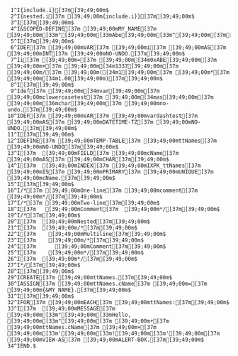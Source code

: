      1^I{include.i}[37m[39;49;00m$
     2^I{nested.i[37m [39;49;00m{include.i}}[37m[39;49;00m$
     3^I[37m[39;49;00m$
     4^I&SCOPED-DEFINE[37m [39;49;00mMY_NAME[37m [39;49;00m[33m"[39;49;00m[33mAbe[39;49;00m[33m"[39;49;00m[37m[39;49;00m$
     5^I[37m[39;49;00m$
     6^IDEF[37m [39;49;00mVAR[37m [39;49;00mi[37m [39;49;00mAS[37m [39;49;00mINT[37m [39;49;00mNO-UNDO.[37m[39;49;00m$
     7^Ii[37m [39;49;00m=[37m [39;49;00m[34m0xABE[39;49;00m[37m [39;49;00m+[37m [39;49;00m[34m1337[39;49;00m[37m [39;49;00m/[37m [39;49;00m([34m1[39;49;00m[37m [39;49;00m*[37m [39;49;00m[34m1.00[39;49;00m)[37m[39;49;00m$
     8^I[37m[39;49;00m$
     9^Idef[37m [39;49;00m[34mvar[39;49;00m[37m [39;49;00mclowercasetest[37m [39;49;00m[34mas[39;49;00m[37m [39;49;00m[36mchar[39;49;00m[37m [39;49;00mno-undo.[37m[39;49;00m$
    10^IDEF[37m [39;49;00mVAR[37m [39;49;00mvardashtest[37m [39;49;00mAS[37m [39;49;00mDATETIME-TZ[37m [39;49;00mNO-UNDO.[37m[39;49;00m$
    11^I[37m[39;49;00m$
    12^IDEFINE[37m [39;49;00mTEMP-TABLE[37m [39;49;00mttNames[37m [39;49;00mNO-UNDO[37m[39;49;00m$
    13^I[37m  [39;49;00mFIELD[37m [39;49;00mcName[37m [39;49;00mAS[37m [39;49;00mCHAR[37m[39;49;00m$
    14^I[37m  [39;49;00mINDEX[37m [39;49;00mIXPK_ttNames[37m [39;49;00mIS[37m [39;49;00mPRIMARY[37m [39;49;00mUNIQUE[37m [39;49;00mcName.[37m[39;49;00m$
    15^I[37m[39;49;00m$
    16^I/*[37m [39;49;00mOne-line[37m [39;49;00mcomment[37m [39;49;00m*/[37m[39;49;00m$
    17^I/*[37m [39;49;00mTwo-line[37m[39;49;00m$
    18^I[37m   [39;49;00mComment[37m  [39;49;00m*/[37m[39;49;00m$
    19^I/*[37m[39;49;00m$
    20^I[37m  [39;49;00mNested[37m[39;49;00m$
    21^I[37m  [39;49;00m/*[37m[39;49;00m$
    22^I[37m    [39;49;00mMultiline[37m[39;49;00m$
    23^I[37m    [39;49;00m/*[37m[39;49;00m$
    24^I[37m      [39;49;00mComment[37m[39;49;00m$
    25^I[37m    [39;49;00m*/[37m[39;49;00m$
    26^I[37m  [39;49;00m*/[37m[39;49;00m$
    27^I*/[37m[39;49;00m$
    28^I[37m[39;49;00m$
    29^ICREATE[37m [39;49;00mttNames.[37m[39;49;00m$
    30^IASSIGN[37m [39;49;00mttNames.cName[37m [39;49;00m=[37m [39;49;00m{&MY_NAME}.[37m[39;49;00m$
    31^I[37m[39;49;00m$
    32^IFOR[37m [39;49;00mEACH[37m [39;49;00mttNames:[37m[39;49;00m$
    33^I[37m  [39;49;00mMESSAGE[37m [39;49;00m[33m"[39;49;00m[33mHello, [39;49;00m[33m"[39;49;00m[37m [39;49;00m+[37m [39;49;00mttNames.cName[37m [39;49;00m+[37m [39;49;00m[33m'[39;49;00m[33m![39;49;00m[33m'[39;49;00m[37m [39;49;00mVIEW-AS[37m [39;49;00mALERT-BOX.[37m[39;49;00m$
    34^IEND.$
